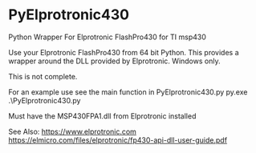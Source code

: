 # PyElprotronic430
Python Wrapper For Elprotronic FlashPro430 for TI msp430

Use your Elprotronic FlashPro430 from 64 bit Python. This provides a wrapper
around the DLL provided by Elprotronic. Windows only.

This is not complete.

For an example use see the main function in PyElprotronic430.py
    py.exe .\PyElprotronic430.py

Must have the MSP430FPA1.dll from Elprotronic installed

See Also:
https://www.elprotronic.com
https://elmicro.com/files/elprotronic/fp430-api-dll-user-guide.pdf

